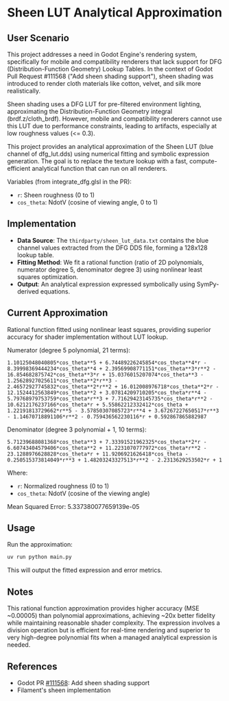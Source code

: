 # Sheen LUT Analytical Approximation

## User Scenario

This project addresses a need in Godot Engine's rendering system, specifically for mobile and compatibility renderers that lack support for DFG (Distribution-Function Geometry) Lookup Tables. In the context of Godot Pull Request #111568 ("Add sheen shading support"), sheen shading was introduced to render cloth materials like cotton, velvet, and silk more realistically.

Sheen shading uses a DFG LUT for pre-filtered environment lighting, approximating the Distribution-Function Geometry integral (brdf.z/cloth_brdf). However, mobile and compatibility renderers cannot use this LUT due to performance constraints, leading to artifacts, especially at low roughness values (<= 0.3).

This project provides an analytical approximation of the Sheen LUT (blue channel of dfg_lut.dds) using numerical fitting and symbolic expression generation. The goal is to replace the texture lookup with a fast, compute-efficient analytical function that can run on all renderers.

Variables (from integrate_dfg.glsl in the PR):

- `r`: Sheen roughness (0 to 1)
- `cos_theta`: NdotV (cosine of viewing angle, 0 to 1)

## Implementation

- **Data Source**: The `thirdparty/sheen_lut_data.txt` contains the blue channel values extracted from the DFG DDS file, forming a 128x128 lookup table.
- **Fitting Method**: We fit a rational function (ratio of 2D polynomials, numerator degree 5, denominator degree 3) using nonlinear least squares optimization.
- **Output**: An analytical expression expressed symbolically using SymPy-derived equations.

## Current Approximation

Rational function fitted using nonlinear least squares, providing superior accuracy for shader implementation without LUT lookup.

Numerator (degree 5 polynomial, 21 terms):

```
1.10125048040805*cos_theta**5 + 6.74489226245854*cos_theta**4*r - 8.39998369444234*cos_theta**4 + 2.39569908771151*cos_theta**3*r**2 - 16.854682875742*cos_theta**3*r + 15.0376015207074*cos_theta**3 - 1.25628927025611*cos_theta**2*r**3 - 2.46572927745832*cos_theta**2*r**2 + 16.012008976718*cos_theta**2*r - 12.1524412563849*cos_theta**2 + 3.07814209710205*cos_theta*r**4 - 5.79768979753759*cos_theta*r**3 + 7.71629423145735*cos_theta*r**2 - 10.6212176237166*cos_theta*r + 5.55862212332412*cos_theta + 1.22191813729662*r**5 - 3.57850307085723*r**4 + 3.67267227650517*r**3 - 1.14670718891106*r**2 - 0.759436562230116*r + 0.592867865882987
```

Denominator (degree 3 polynomial + 1, 10 terms):

```
5.71239688081368*cos_theta**3 + 7.33391521962325*cos_theta**2*r - 6.60743404579406*cos_theta**2 + 11.2231070777972*cos_theta*r**2 - 23.1288976628828*cos_theta*r + 11.9206921626418*cos_theta - 0.250515373814049*r**3 + 1.48203243327513*r**2 - 2.2313629253502*r + 1
```

Where:

- `r`: Normalized roughness (0 to 1)
- `cos_theta`: NdotV (cosine of the viewing angle)

Mean Squared Error: 5.337380077659139e-05

## Usage

Run the approximation:

```bash
uv run python main.py
```

This will output the fitted expression and error metrics.

## Notes

This rational function approximation provides higher accuracy (MSE ~0.00005) than polynomial approximations, achieving ~20x better fidelity while maintaining reasonable shader complexity. The expression involves a division operation but is efficient for real-time rendering and superior to very high-degree polynomial fits when a managed analytical expression is needed.

## References

- Godot PR [#111568](https://github.com/godotengine/godot/pull/111568): Add sheen shading support
- Filament's sheen implementation
